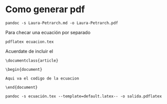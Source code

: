 # Como generar pdf
```
pandoc -s Laura-Petrarch.md -o Laura-Petrarch.pdf
```

Para checar una ecuación por separado

```
pdflatex ecuacion.tex

```

Acuerdate de incluir el

```
\documentclass{article}

\begin{document}

Aqui va el codigo de la ecuacion

\end{document}

```

```
pandoc -s ecuación.tex --template=default.latex-- -o salida.pdflatex

```
